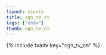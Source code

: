 ```yaml
--- 
layout: sieutv
title: cgn_tv_cn
tags: ["cntv"]
thumb: cgn_tv_cn
---
```

{% include tvadv key="cgn_tv_cn" %}
